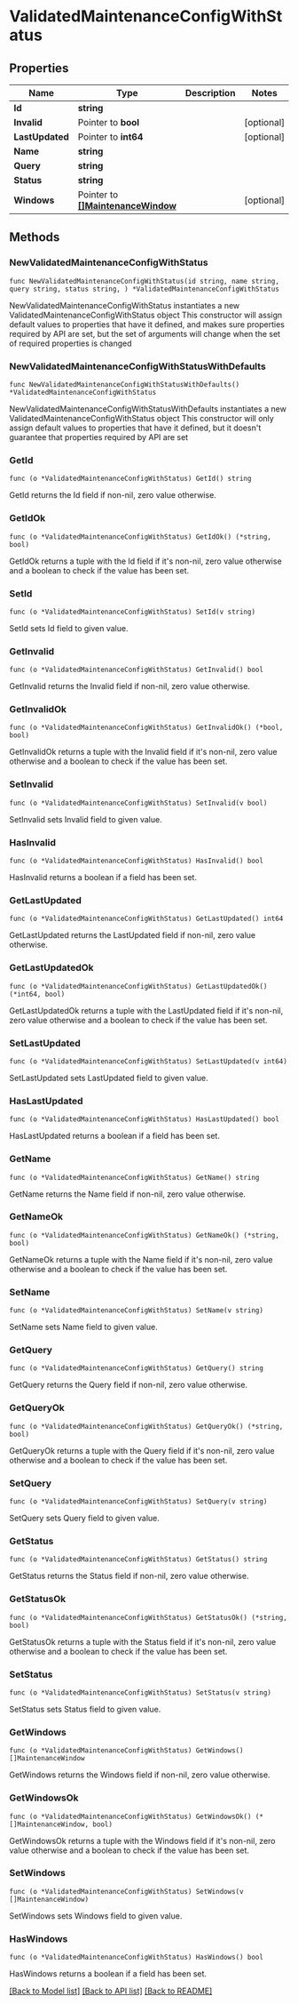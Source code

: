 # ValidatedMaintenanceConfigWithStatus

## Properties

Name | Type | Description | Notes
------------ | ------------- | ------------- | -------------
**Id** | **string** |  | 
**Invalid** | Pointer to **bool** |  | [optional] 
**LastUpdated** | Pointer to **int64** |  | [optional] 
**Name** | **string** |  | 
**Query** | **string** |  | 
**Status** | **string** |  | 
**Windows** | Pointer to [**[]MaintenanceWindow**](MaintenanceWindow.md) |  | [optional] 

## Methods

### NewValidatedMaintenanceConfigWithStatus

`func NewValidatedMaintenanceConfigWithStatus(id string, name string, query string, status string, ) *ValidatedMaintenanceConfigWithStatus`

NewValidatedMaintenanceConfigWithStatus instantiates a new ValidatedMaintenanceConfigWithStatus object
This constructor will assign default values to properties that have it defined,
and makes sure properties required by API are set, but the set of arguments
will change when the set of required properties is changed

### NewValidatedMaintenanceConfigWithStatusWithDefaults

`func NewValidatedMaintenanceConfigWithStatusWithDefaults() *ValidatedMaintenanceConfigWithStatus`

NewValidatedMaintenanceConfigWithStatusWithDefaults instantiates a new ValidatedMaintenanceConfigWithStatus object
This constructor will only assign default values to properties that have it defined,
but it doesn't guarantee that properties required by API are set

### GetId

`func (o *ValidatedMaintenanceConfigWithStatus) GetId() string`

GetId returns the Id field if non-nil, zero value otherwise.

### GetIdOk

`func (o *ValidatedMaintenanceConfigWithStatus) GetIdOk() (*string, bool)`

GetIdOk returns a tuple with the Id field if it's non-nil, zero value otherwise
and a boolean to check if the value has been set.

### SetId

`func (o *ValidatedMaintenanceConfigWithStatus) SetId(v string)`

SetId sets Id field to given value.


### GetInvalid

`func (o *ValidatedMaintenanceConfigWithStatus) GetInvalid() bool`

GetInvalid returns the Invalid field if non-nil, zero value otherwise.

### GetInvalidOk

`func (o *ValidatedMaintenanceConfigWithStatus) GetInvalidOk() (*bool, bool)`

GetInvalidOk returns a tuple with the Invalid field if it's non-nil, zero value otherwise
and a boolean to check if the value has been set.

### SetInvalid

`func (o *ValidatedMaintenanceConfigWithStatus) SetInvalid(v bool)`

SetInvalid sets Invalid field to given value.

### HasInvalid

`func (o *ValidatedMaintenanceConfigWithStatus) HasInvalid() bool`

HasInvalid returns a boolean if a field has been set.

### GetLastUpdated

`func (o *ValidatedMaintenanceConfigWithStatus) GetLastUpdated() int64`

GetLastUpdated returns the LastUpdated field if non-nil, zero value otherwise.

### GetLastUpdatedOk

`func (o *ValidatedMaintenanceConfigWithStatus) GetLastUpdatedOk() (*int64, bool)`

GetLastUpdatedOk returns a tuple with the LastUpdated field if it's non-nil, zero value otherwise
and a boolean to check if the value has been set.

### SetLastUpdated

`func (o *ValidatedMaintenanceConfigWithStatus) SetLastUpdated(v int64)`

SetLastUpdated sets LastUpdated field to given value.

### HasLastUpdated

`func (o *ValidatedMaintenanceConfigWithStatus) HasLastUpdated() bool`

HasLastUpdated returns a boolean if a field has been set.

### GetName

`func (o *ValidatedMaintenanceConfigWithStatus) GetName() string`

GetName returns the Name field if non-nil, zero value otherwise.

### GetNameOk

`func (o *ValidatedMaintenanceConfigWithStatus) GetNameOk() (*string, bool)`

GetNameOk returns a tuple with the Name field if it's non-nil, zero value otherwise
and a boolean to check if the value has been set.

### SetName

`func (o *ValidatedMaintenanceConfigWithStatus) SetName(v string)`

SetName sets Name field to given value.


### GetQuery

`func (o *ValidatedMaintenanceConfigWithStatus) GetQuery() string`

GetQuery returns the Query field if non-nil, zero value otherwise.

### GetQueryOk

`func (o *ValidatedMaintenanceConfigWithStatus) GetQueryOk() (*string, bool)`

GetQueryOk returns a tuple with the Query field if it's non-nil, zero value otherwise
and a boolean to check if the value has been set.

### SetQuery

`func (o *ValidatedMaintenanceConfigWithStatus) SetQuery(v string)`

SetQuery sets Query field to given value.


### GetStatus

`func (o *ValidatedMaintenanceConfigWithStatus) GetStatus() string`

GetStatus returns the Status field if non-nil, zero value otherwise.

### GetStatusOk

`func (o *ValidatedMaintenanceConfigWithStatus) GetStatusOk() (*string, bool)`

GetStatusOk returns a tuple with the Status field if it's non-nil, zero value otherwise
and a boolean to check if the value has been set.

### SetStatus

`func (o *ValidatedMaintenanceConfigWithStatus) SetStatus(v string)`

SetStatus sets Status field to given value.


### GetWindows

`func (o *ValidatedMaintenanceConfigWithStatus) GetWindows() []MaintenanceWindow`

GetWindows returns the Windows field if non-nil, zero value otherwise.

### GetWindowsOk

`func (o *ValidatedMaintenanceConfigWithStatus) GetWindowsOk() (*[]MaintenanceWindow, bool)`

GetWindowsOk returns a tuple with the Windows field if it's non-nil, zero value otherwise
and a boolean to check if the value has been set.

### SetWindows

`func (o *ValidatedMaintenanceConfigWithStatus) SetWindows(v []MaintenanceWindow)`

SetWindows sets Windows field to given value.

### HasWindows

`func (o *ValidatedMaintenanceConfigWithStatus) HasWindows() bool`

HasWindows returns a boolean if a field has been set.


[[Back to Model list]](../README.md#documentation-for-models) [[Back to API list]](../README.md#documentation-for-api-endpoints) [[Back to README]](../README.md)


